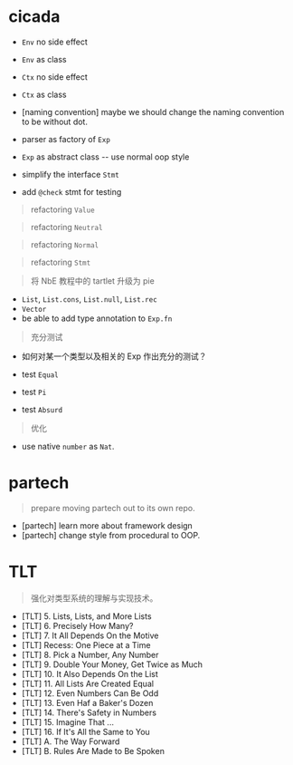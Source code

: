 # cicada

- `Env` no side effect
- `Env` as class

- `Ctx` no side effect
- `Ctx` as class

- [naming convention] maybe we should change the naming convention to be without dot.

- parser as factory of `Exp`

- `Exp` as abstract class -- use normal oop style

- simplify the interface `Stmt`

- add `@check` stmt for testing

> refactoring `Value`

> refactoring `Neutral`

> refactoring `Normal`

> refactoring `Stmt`

> 将 NbE 教程中的 tartlet 升级为 pie

- `List`, `List.cons`, `List.null`, `List.rec`
- `Vector`
- be able to add type annotation to `Exp.fn`

> 充分测试

- 如何对某一个类型以及相关的 Exp 作出充分的测试？

- test `Equal`
- test `Pi`
- test `Absurd`

> 优化

- use native `number` as `Nat`.

# partech

> prepare moving partech out to its own repo.

- [partech] learn more about framework design
- [partech] change style from procedural to OOP.

# TLT

> 强化对类型系统的理解与实现技术。

- [TLT] 5. Lists, Lists, and More Lists
- [TLT] 6. Precisely How Many?
- [TLT] 7. It All Depends On the Motive
- [TLT] Recess: One Piece at a Time
- [TLT] 8. Pick a Number, Any Number
- [TLT] 9. Double Your Money, Get Twice as Much
- [TLT] 10. It Also Depends On the List
- [TLT] 11. All Lists Are Created Equal
- [TLT] 12. Even Numbers Can Be Odd
- [TLT] 13. Even Haf a Baker's Dozen
- [TLT] 14. There's Safety in Numbers
- [TLT] 15. Imagine That ...
- [TLT] 16. If It's All the Same to You
- [TLT] A. The Way Forward
- [TLT] B. Rules Are Made to Be Spoken

